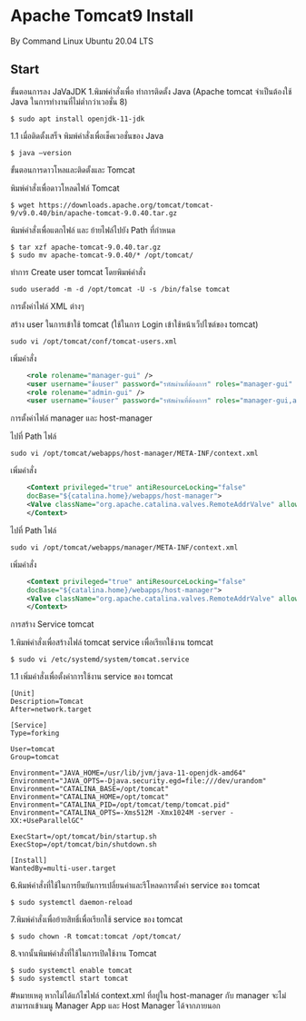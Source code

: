 # Apache Tomcat9 Install
By Command Linux Ubuntu 20.04 LTS

## Start
ขั้นตอนการลง JaVaJDK
1.พิมพ์คำสั่งเพื่อ ทำการติดตั้ง Java (Apache tomcat จำเป็นต้องใช้ Java ในการทำงานที่ไม่ต่ำกว่าเวอชั่น 8)
~~~
$ sudo apt install openjdk-11-jdk
~~~
1.1 เมื่อติดตั้งเสร็จ พิมพ์คำสั่งเพื่อเช็คเวอชั่นของ Java 
~~~
$ java –version
~~~

ขั้นตอนการดาวโหลและติดตั้งและ Tomcat

พิมพ์คำสั่งเพื่อดาวโหลดไฟล์ Tomcat
~~~
$ wget https://downloads.apache.org/tomcat/tomcat-9/v9.0.40/bin/apache-tomcat-9.0.40.tar.gz
~~~
พิมพ์คำสั่งเพื่อแตกไฟล์ และ ย้ายไฟล์ไปยัง Path ที่กำหนด
~~~
$ tar xzf apache-tomcat-9.0.40.tar.gz
$ sudo mv apache-tomcat-9.0.40/* /opt/tomcat/
~~~
ทำการ Create user tomcat โดยพิมพ์คำสั่ง
~~~
sudo useradd -m -d /opt/tomcat -U -s /bin/false tomcat
~~~

การตั้งค่าไฟล์ XML ต่างๆ

สร้าง user ในการเข้าใช้ tomcat (ใช้ในการ Login เข้าใช้หน้าเว็ปไซต์ของ tomcat)
~~~
sudo vi /opt/tomcat/conf/tomcat-users.xml
~~~
เพิ่มคำสั่ง
~~~xml
    <role rolename="manager-gui" />
    <user username="ชื่อuser" password="รหัสผ่านที่ต้องการ" roles="manager-gui" />
    <role rolename="admin-gui" />
    <user username="ชื่อuser" password="รหัสผ่านที่ต้องการ" roles="manager-gui,admin-gui" />
~~~

การตั้งค่าไฟล์ manager และ host-manager

ไปที่ Path ไฟล์
~~~
sudo vi /opt/tomcat/webapps/host-manager/META-INF/context.xml
~~~
เพิ่มคำสั่ง
~~~xml
    <Context privileged="true" antiResourceLocking="false"
    docBase="${catalina.home}/webapps/host-manager">
    <Valve className="org.apache.catalina.valves.RemoteAddrValve" allow="^.*$" />
    </Context>
~~~
ไปที่ Path ไฟล์
~~~
sudo vi /opt/tomcat/webapps/manager/META-INF/context.xml
~~~
เพิ่มคำสั่ง
~~~xml
    <Context privileged="true" antiResourceLocking="false"
    docBase="${catalina.home}/webapps/host-manager">
    <Valve className="org.apache.catalina.valves.RemoteAddrValve" allow="^.*$" />
    </Context>
~~~

การสร้าง Service tomcat

1.พิมพ์คำสั่งเพื่อสร้างไฟล์ tomcat service เพื่อเรียกใช้งาน tomcat
~~~
$ sudo vi /etc/systemd/system/tomcat.service
~~~
1.1 เพิ่มคำสั่งเพื่อตั้งค่าการใช้งาน service ของ tomcat
~~~
[Unit]
Description=Tomcat
After=network.target

[Service]
Type=forking

User=tomcat
Group=tomcat

Environment="JAVA_HOME=/usr/lib/jvm/java-11-openjdk-amd64"
Environment="JAVA_OPTS=-Djava.security.egd=file:///dev/urandom"
Environment="CATALINA_BASE=/opt/tomcat"
Environment="CATALINA_HOME=/opt/tomcat"
Environment="CATALINA_PID=/opt/tomcat/temp/tomcat.pid"
Environment="CATALINA_OPTS=-Xms512M -Xmx1024M -server -XX:+UseParallelGC"

ExecStart=/opt/tomcat/bin/startup.sh
ExecStop=/opt/tomcat/bin/shutdown.sh

[Install]
WantedBy=multi-user.target
~~~
6.พิมพ์คำสั่งที่ใช้ในการยืนยันการเปลี่ยนค่าและรีโหลดการตั้งค่า service ของ tomcat
~~~
$ sudo systemctl daemon-reload
~~~
7.พิมพ์คำสั่งเพื่อย้ายสิทธิ์เพื่อเรียกใช้ service ของ tomcat
~~~
$ sudo chown -R tomcat:tomcat /opt/tomcat/
~~~
8.จากนั้นพิมพ์คำสั่งที่ใช้ในการเปิดใช้งาน Tomcat
~~~
$ sudo systemctl enable tomcat
$ sudo systemctl start tomcat
~~~
#หมายเหตุ
หากไม่ได้แก้ไขไฟล์ context.xml ที่อยู่ใน host-manager กับ manager
จะไม่สามารถเข้าเมนู Manager App และ Host Manager ได้จากภายนอก
